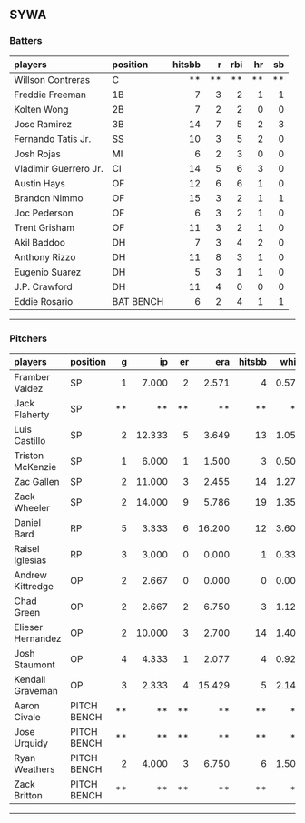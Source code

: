 ## SYWA

### Batters

 
|players               |position  | hitsbb|  r| rbi| hr| sb| 
|:---------------------|:---------|------:|--:|---:|--:|--:| 
|Willson Contreras     |C         |     **| **|  **| **| **| 
|Freddie Freeman       |1B        |      7|  3|   2|  1|  1| 
|Kolten Wong           |2B        |      7|  2|   2|  0|  0| 
|Jose Ramirez          |3B        |     14|  7|   5|  2|  3| 
|Fernando Tatis Jr.    |SS        |     10|  3|   5|  2|  0| 
|Josh Rojas            |MI        |      6|  2|   3|  0|  0| 
|Vladimir Guerrero Jr. |CI        |     14|  5|   6|  3|  0| 
|Austin Hays           |OF        |     12|  6|   6|  1|  0| 
|Brandon Nimmo         |OF        |     15|  3|   2|  1|  1| 
|Joc Pederson          |OF        |      6|  3|   2|  1|  0| 
|Trent Grisham         |OF        |     11|  3|   2|  1|  0| 
|Akil Baddoo           |DH        |      7|  3|   4|  2|  0| 
|Anthony Rizzo         |DH        |     11|  8|   3|  1|  0| 
|Eugenio Suarez        |DH        |      5|  3|   1|  1|  0| 
|J.P. Crawford         |DH        |     11|  4|   0|  0|  0| 
|Eddie Rosario         |BAT BENCH |      6|  2|   4|  1|  1| 


* * *

### Pitchers

 
|players           |position    |  g|     ip| er|    era| hitsbb|  whip| so|  w| sv| 
|:-----------------|:-----------|--:|------:|--:|------:|------:|-----:|--:|--:|--:| 
|Framber Valdez    |SP          |  1|  7.000|  2|  2.571|      4| 0.571|  7|  1|  0| 
|Jack Flaherty     |SP          | **|     **| **|     **|     **|    **| **| **| **| 
|Luis Castillo     |SP          |  2| 12.333|  5|  3.649|     13| 1.054| 14|  0|  0| 
|Triston McKenzie  |SP          |  1|  6.000|  1|  1.500|      3| 0.500|  6|  1|  0| 
|Zac Gallen        |SP          |  2| 11.000|  3|  2.455|     14| 1.273| 10|  1|  0| 
|Zack Wheeler      |SP          |  2| 14.000|  9|  5.786|     19| 1.357| 14|  1|  0| 
|Daniel Bard       |RP          |  5|  3.333|  6| 16.200|     12| 3.600|  5|  0|  0| 
|Raisel Iglesias   |RP          |  3|  3.000|  0|  0.000|      1| 0.333|  6|  0|  2| 
|Andrew Kittredge  |OP          |  2|  2.667|  0|  0.000|      0| 0.000|  4|  0|  2| 
|Chad Green        |OP          |  2|  2.667|  2|  6.750|      3| 1.125|  3|  0|  0| 
|Elieser Hernandez |OP          |  2| 10.000|  3|  2.700|     14| 1.400|  8|  1|  0| 
|Josh Staumont     |OP          |  4|  4.333|  1|  2.077|      4| 0.923|  6|  1|  0| 
|Kendall Graveman  |OP          |  3|  2.333|  4| 15.429|      5| 2.143|  2|  1|  0| 
|Aaron Civale      |PITCH BENCH | **|     **| **|     **|     **|    **| **| **| **| 
|Jose Urquidy      |PITCH BENCH | **|     **| **|     **|     **|    **| **| **| **| 
|Ryan Weathers     |PITCH BENCH |  2|  4.000|  3|  6.750|      6| 1.500|  2|  0|  0| 
|Zack Britton      |PITCH BENCH | **|     **| **|     **|     **|    **| **| **| **| 


* * *


